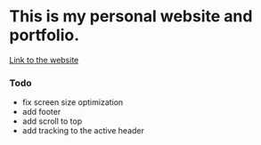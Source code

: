 # This is my personal website and portfolio. 

[Link to the website](https://victorjwu.com)


### Todo

- fix screen size optimization
- add footer
- add scroll to top
- add tracking to the active header
